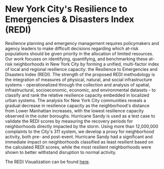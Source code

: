 # New York City's Resilience to Emergencies & Disasters Index (REDI)

Resilience planning and emergency management requires policymakers and agency leaders to make difficult decisions regarding which at-risk populations should be given priority in the allocation of limited resources. Our work focuses on identifying, quantifying, and benchmarking these at-risk neighborhoods in New York City by forming a unified, multi-factor index of local and regional resilience capacity: the Resilience to Emergencies and Disasters Index (REDI). The strength of the proposed REDI methodology is the integration of measures of physical, natural, and social infrastructure systems - operationalized through the collection and analysis of spatial, infrastructural, socioeconomic, economic, and environmental datasets - to classify and rank the relative resilience capacity embedded in localized urban systems. The analysis for New York City communities reveals a gradual decrease in resilience capacity as the neighborhood's distance from Lower Manhattan increases, with the lowest resilience capacity observed in the outer boroughs. Hurricane Sandy is used as a test case to validate the REDI scores by measuring the recovery periods for neighborhoods directly impacted by the storm. Using more than 12,000,000 complaints to the City's 311 system, we develop a proxy for neighborhood activity, both pre- and post-event. Hurricane Sandy had a significant and immediate impact on neighborhoods classified as least resilient based on the calculated REDI scores, while the most resilient neighborhoods were shown to better withstand disruption to normal activity.

The REDI Visualization can be found [here](http://am5801.github.io/REDI_Viz/).